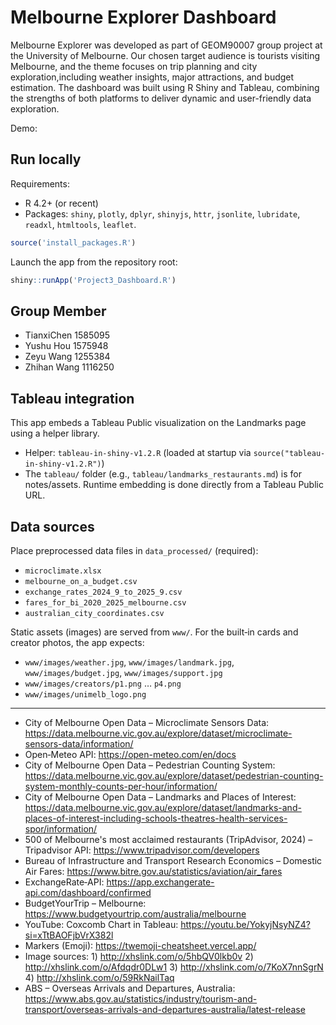 Melbourne Explorer Dashboard
=====================================
Melbourne Explorer was developed as part of GEOM90007 group project at the University of Melbourne. Our chosen target audience is tourists visiting Melbourne, and the theme focuses on trip planning and city exploration,including weather insights, major attractions, and budget estimation. The dashboard was built using R Shiny and Tableau, combining the strengths of both platforms to deliver dynamic and user-friendly data exploration.

Demo: 

Run locally
-----------
Requirements:

- R 4.2+ (or recent)
- Packages: `shiny`, `plotly`, `dplyr`, `shinyjs`, `httr`, `jsonlite`, `lubridate`, `readxl`, `htmltools`, `leaflet`.
```r
source('install_packages.R')
```

Launch the app from the repository root:

```r
shiny::runApp('Project3_Dashboard.R')
```

Group Member
-----------
- TianxiChen 1585095
- Yushu Hou 1575948
- Zeyu Wang 1255384
- Zhihan Wang 1116250


Tableau integration
-------------------
This app embeds a Tableau Public visualization on the Landmarks page using a helper library.

- Helper: `tableau-in-shiny-v1.2.R` (loaded at startup via `source("tableau-in-shiny-v1.2.R")`)
- The `tableau/` folder (e.g., `tableau/landmarks_restaurants.md`) is for notes/assets. Runtime embedding is done directly from a Tableau Public URL.


Data sources
------------
Place preprocessed data files in `data_processed/` (required):

- `microclimate.xlsx`
- `melbourne_on_a_budget.csv`
- `exchange_rates_2024_9_to_2025_9.csv`
- `fares_for_bi_2020_2025_melbourne.csv`
- `australian_city_coordinates.csv`

Static assets (images) are served from `www/`. For the built‑in cards and creator photos, the app expects:

- `www/images/weather.jpg`, `www/images/landmark.jpg`, `www/images/budget.jpg`, `www/images/support.jpg`
- `www/images/creators/p1.png` … `p4.png`
- `www/images/unimelb_logo.png`
------------
- City of Melbourne Open Data – Microclimate Sensors Data: https://data.melbourne.vic.gov.au/explore/dataset/microclimate-sensors-data/information/
- Open‑Meteo API: https://open-meteo.com/en/docs
- City of Melbourne Open Data – Pedestrian Counting System: https://data.melbourne.vic.gov.au/explore/dataset/pedestrian-counting-system-monthly-counts-per-hour/information/
- City of Melbourne Open Data – Landmarks and Places of Interest: https://data.melbourne.vic.gov.au/explore/dataset/landmarks-and-places-of-interest-including-schools-theatres-health-services-spor/information/
- 500 of Melbourne's most acclaimed restaurants (TripAdvisor, 2024) – Tripadvisor API: https://www.tripadvisor.com/developers
- Bureau of Infrastructure and Transport Research Economics – Domestic Air Fares: https://www.bitre.gov.au/statistics/aviation/air_fares
- ExchangeRate‑API: https://app.exchangerate-api.com/dashboard/confirmed
- BudgetYourTrip – Melbourne: https://www.budgetyourtrip.com/australia/melbourne
- YouTube: Coxcomb Chart in Tableau: https://youtu.be/YokyjNsyNZ4?si=xTtBAOFjbVrX382l
- Markers (Emoji): https://twemoji-cheatsheet.vercel.app/
- Image sources: 1) http://xhslink.com/o/5hbQV0lkb0v  2) http://xhslink.com/o/Afdqdr0DLw1  3) http://xhslink.com/o/7KoX7nnSgrN  4) http://xhslink.com/o/59RkNailTaq
- ABS – Overseas Arrivals and Departures, Australia: https://www.abs.gov.au/statistics/industry/tourism-and-transport/overseas-arrivals-and-departures-australia/latest-release
